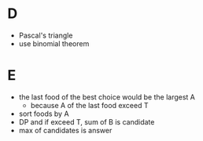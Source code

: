 # D

- Pascal's triangle
- use binomial theorem

# E

- the last food of the best choice would be the largest A
    - because A of the last food exceed T
- sort foods by A
- DP and if exceed T, sum of B is candidate
- max of candidates is answer